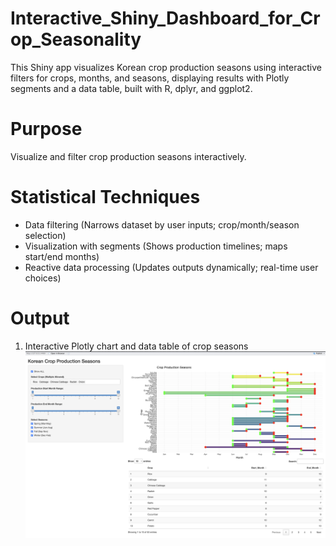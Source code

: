 # Interactive_Shiny_Dashboard_for_Crop_Seasonality
This Shiny app visualizes Korean crop production seasons using interactive filters for crops, months, and seasons, displaying results with Plotly segments and a data table, built with R, dplyr, and ggplot2.

# Purpose
Visualize and filter crop production seasons interactively.
# Statistical Techniques
- Data filtering (Narrows dataset by user inputs; crop/month/season selection)
- Visualization with segments (Shows production timelines; maps start/end months)
- Reactive data processing (Updates outputs dynamically; real-time user choices)
# Output
 1. Interactive Plotly chart and data table of crop seasons
 ![1i](images/1i.png)